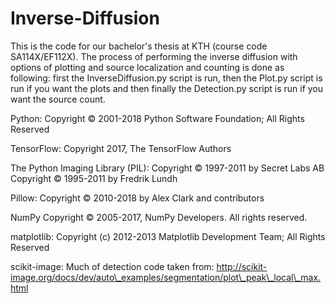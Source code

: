 # Inverse-Diffusion

This is the code for our bachelor's thesis at KTH (course code SA114X/EF112X).
The process of performing the inverse diffusion with options of plotting and source localization and counting is done as following: first the InverseDiffusion.py script is run, then the Plot.py script is run if you want the plots and then finally the Detection.py script is run if you want the source count.

Python: 
Copyright © 2001-2018 Python Software Foundation; All Rights Reserved

TensorFlow:
Copyright 2017, The TensorFlow Authors

The Python Imaging Library (PIL):
Copyright © 1997-2011 by Secret Labs AB 
Copyright © 1995-2011 by Fredrik Lundh 

Pillow: 
Copyright © 2010-2018 by Alex Clark and contributors 

NumPy
Copyright © 2005-2017, NumPy Developers. All rights reserved. 

matplotlib:
Copyright (c) 2012-2013 Matplotlib Development Team; All Rights Reserved 

scikit-image: 
Much of detection code taken from: 
http://scikit-image.org/docs/dev/auto\_examples/segmentation/plot\_peak\_local\_max.html 
